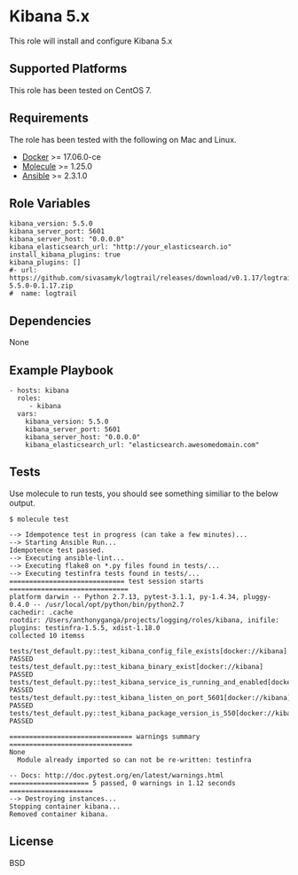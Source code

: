 Kibana 5.x
=========

This role will install and configure Kibana 5.x

Supported Platforms
-------------------

This role has been tested on CentOS 7.

Requirements
------------
The role has been tested with the following on Mac and Linux.

* [Docker](https://www.docker.com/) >= 17.06.0-ce
* [Molecule](https://github.com/metacloud/molecule) >= 1.25.0
* [Ansible](https://www.ansible.com/) >= 2.3.1.0

Role Variables
--------------

```
kibana_version: 5.5.0
kibana_server_port: 5601
kibana_server_host: "0.0.0.0"
kibana_elasticsearch_url: "http://your_elasticsearch.io"
install_kibana_plugins: true
kibana_plugins: []
#- url: https://github.com/sivasamyk/logtrail/releases/download/v0.1.17/logtrail-5.5.0-0.1.17.zip
#  name: logtrail

```

Dependencies
------------

None

Example Playbook
----------------

    - hosts: kibana
      roles:
         - kibana
      vars:
        kibana_version: 5.5.0
        kibana_server_port: 5601
        kibana_server_host: "0.0.0.0"
        kibana_elasticsearch_url: "elasticsearch.awesomedomain.com"


Tests
-----
Use molecule to run tests, you should see something similiar to the below output.

```
$ molecule test

--> Idempotence test in progress (can take a few minutes)...
--> Starting Ansible Run...
Idempotence test passed.
--> Executing ansible-lint...
--> Executing flake8 on *.py files found in tests/...
--> Executing testinfra tests found in tests/...
============================= test session starts ==============================
platform darwin -- Python 2.7.13, pytest-3.1.1, py-1.4.34, pluggy-0.4.0 -- /usr/local/opt/python/bin/python2.7
cachedir: .cache
rootdir: /Users/anthonyganga/projects/logging/roles/kibana, inifile:
plugins: testinfra-1.5.5, xdist-1.18.0
collected 10 itemss

tests/test_default.py::test_kibana_config_file_exists[docker://kibana] PASSED
tests/test_default.py::test_kibana_binary_exist[docker://kibana] PASSED
tests/test_default.py::test_kibana_service_is_running_and_enabled[docker://kibana] PASSED
tests/test_default.py::test_kibana_listen_on_port_5601[docker://kibana] PASSED
tests/test_default.py::test_kibana_package_version_is_550[docker://kibana] PASSED

=============================== warnings summary ===============================
None
  Module already imported so can not be re-written: testinfra

-- Docs: http://doc.pytest.org/en/latest/warnings.html
==================== 5 passed, 0 warnings in 1.12 seconds =====================
--> Destroying instances...
Stopping container kibana...
Removed container kibana.
```

License
-------

BSD
